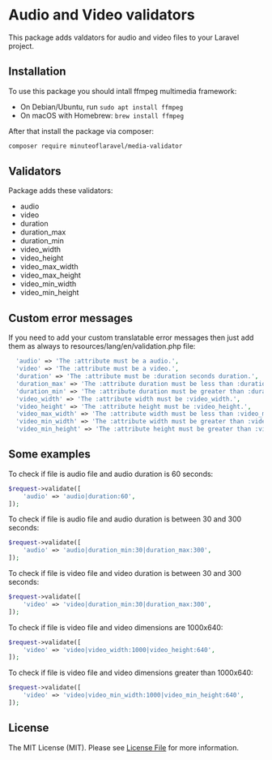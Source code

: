 # Audio and Video validators
This package adds valdators for audio and video files to your Laravel project.

## Installation
To use this package you should intall ffmpeg multimedia framework:

- On Debian/Ubuntu, run ```sudo apt install ffmpeg```
- On macOS with Homebrew: ```brew install ffmpeg```

After that install the package via composer:

```bash
composer require minuteoflaravel/media-validator
```

## Validators

Package adds these validators:
- audio
- video
- duration
- duration_max
- duration_min
- video_width
- video_height
- video_max_width
- video_max_height
- video_min_width
- video_min_height

## Custom error messages

If you need to add your custom translatable error messages then just add them as always to resources/lang/en/validation.php file:

```php
  'audio' => 'The :attribute must be a audio.',
  'video' => 'The :attribute must be a video.',
  'duration' => 'The :attribute must be :duration seconds duration.',
  'duration_max' => 'The :attribute duration must be less than :duration_max seconds.',
  'duration_min' => 'The :attribute duration must be greater than :duration_min seconds.',
  'video_width' => 'The :attribute width must be :video_width.',
  'video_height' => 'The :attribute height must be :video_height.',
  'video_max_width' => 'The :attribute width must be less than :video_max_width.',
  'video_min_width' => 'The :attribute width must be greater than :video_min_width.',
  'video_min_height' => 'The :attribute height must be greater than :video_min_height.',
```

## Some examples

To check if file is audio file and audio duration is 60 seconds:

```php
$request->validate([
    'audio' => 'audio|duration:60',
]);
```

To check if file is audio file and audio duration is between 30 and 300 seconds:

```php
$request->validate([
    'audio' => 'audio|duration_min:30|duration_max:300',
]);
```

To check if file is video file and video duration is between 30 and 300 seconds:

```php
$request->validate([
    'video' => 'video|duration_min:30|duration_max:300',
]);
```

To check if file is video file and video dimensions are 1000x640:

```php
$request->validate([
    'video' => 'video|video_width:1000|video_height:640',
]);
```

To check if file is video file and video dimensions greater than 1000x640:

```php
$request->validate([
    'video' => 'video|video_min_width:1000|video_min_height:640',
]);
```


## License

The MIT License (MIT). Please see [License File](LICENSE) for more information.



